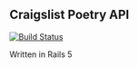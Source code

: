 ## Craigslist Poetry API

[![Build Status](https://travis-ci.org/msquitieri/craigslistpoetry-api.svg?branch=master)](https://travis-ci.org/msquitieri/craigslistpoetry-api)

Written in Rails 5
